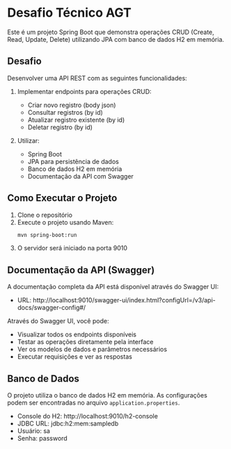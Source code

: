 # Desafio Técnico AGT

Este é um projeto Spring Boot que demonstra operações CRUD (Create, Read, Update, Delete) utilizando JPA com banco de dados H2 em memória.

## Desafio

Desenvolver uma API REST com as seguintes funcionalidades:

1. Implementar endpoints para operações CRUD:
   - Criar novo registro (body json)
   - Consultar registros (by id)
   - Atualizar registro existente (by id)
   - Deletar registro (by id)

2. Utilizar:
   - Spring Boot
   - JPA para persistência de dados
   - Banco de dados H2 em memória
   - Documentação da API com Swagger

## Como Executar o Projeto

1. Clone o repositório
2. Execute o projeto usando Maven:
   ```bash
   mvn spring-boot:run
   ```
3. O servidor será iniciado na porta 9010

## Documentação da API (Swagger)

A documentação completa da API está disponível através do Swagger UI:

- URL: http://localhost:9010/swagger-ui/index.html?configUrl=/v3/api-docs/swagger-config#/

Através do Swagger UI, você pode:
- Visualizar todos os endpoints disponíveis
- Testar as operações diretamente pela interface
- Ver os modelos de dados e parâmetros necessários
- Executar requisições e ver as respostas

## Banco de Dados

O projeto utiliza o banco de dados H2 em memória. As configurações podem ser encontradas no arquivo `application.properties`.

- Console do H2: http://localhost:9010/h2-console
- JDBC URL: jdbc:h2:mem:sampledb
- Usuário: sa
- Senha: password
